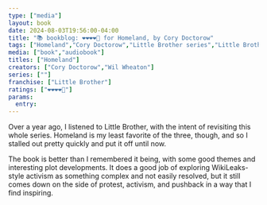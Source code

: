 ```yaml
---
type: ["media"]
layout: book
date: 2024-08-03T19:56:00-04:00
title: "📚 bookblog: ❤️❤️❤️❤️🖤 for Homeland, by Cory Doctorow"
tags: ["Homeland","Cory Doctorow","Little Brother series","Little Brother"]
media: ["book","audiobook"]
titles: ["Homeland"]
creators: ["Cory Doctorow","Wil Wheaton"]
series: [""]
franchise: ["Little Brother"]
ratings: ["❤️❤️❤️❤️🖤"]
params:
  entry:
---
```


Over a year ago, I listened to Little Brother, with the intent of revisiting this whole series. Homeland is my least favorite of the three, though, and so I stalled out pretty quickly and put it off until now.

The book is better than I remembered it being, with some good themes and interesting plot developments. It does a good job of exploring WikiLeaks-style activism as something complex and not easily resolved, but it still comes down on the side of protest, activism, and pushback in a way that I find inspiring.
